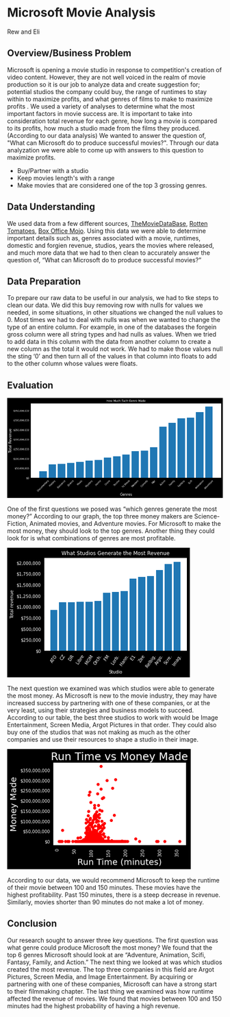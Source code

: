 # Microsoft Movie Analysis

Rew and Eli 

## Overview/Business Problem
Microsoft is opening a movie studio in response to competition's creation of video content. However, they are not well voiced in the realm of movie production so it is our job to analyze data and create suggestion for; potential studios the company could buy, the range of runtimes to stay within to maximize profits, and what genres of films to make to maximize profits . We used a variety of analyses to determine what the most important factors in movie success are. It is important to take into consideration total revenue for each genre, how long a movie is compared to its profits, how much a studio made from the films they produced.(According to our data analysis) We wanted to answer the question of, "What can Microsoft do to produce successful movies?". Through our data analyzation we were able to come up with answers to this question to maximize profits.

- Buy/Partner with a studio
- Keep movies length's with a range
- Make movies that are considered  one of the top 3 grossing genres.


## Data Understanding

We used data from a few different sources, [TheMovieDataBase](https://www.themoviedb.org/), [Rotten Tomatoes](https://www.rottentomatoes.com/), [Box Office Mojo](https://www.boxofficemojo.com/). Using this data we were able to determine important details such as, genres associated with a movie, runtimes, domestic and forgien revenue, studios, years the movies where released, and much more data that we had to then clean to accurately answer the question of, “What can Microsoft do to produce successful movies?” 

## Data Preparation

To prepare our raw data to be useful in our analysis, we had to tke steps to clean our data. We did this buy removing row with nulls for values we needed, in some situations, in other situations we changed the null values to 0. Most times we had to deal with nulls was when we wanted to change the type of an entire column. For example, in one of the databases the forgein gross column were all string types and had nulls as values. When we tried to add data in this column with the data from another column to create a new column as the total it would not work. We had to make those values null the sting ‘0’ and then turn all of the values in that column into floats to add to the other column whose values were floats.

## Evaluation



![According to our graph, the top three money makers are Science-Fiction, Animated movies, and Adventure movies](Images/genre.png)

One of the first questions we posed was “which genres generate the most money?” According to our graph, the top three money makers are Science-Fiction, Animated movies, and Adventure movies. For Microsoft to make the most money, they should look to the top genres. Another thing they could look for is what combinations of genres are most profitable. 


![According to our table, the best three studios to work with would be Image Entertainment, Screen Media, Argot Pictures in that order](Images/studio.png)

The next question we examined was which studios were able to generate the most money. As Microsoft is new to the movie industry, they may have increased success by partnering with one of these companies, or at the very least, using their strategies and business models to succeed. According to our table, the best three studios to work with would be Image Entertainment, Screen Media, Argot Pictures in that order. They could also buy one of the studios that was not making as much as the other companies and use their resources to shape a studio in their image.




![According to our data, we would recommend Microsoft to keep the runtime of their movie between 100 and 150 minutes](Images/scatter.png)

According to our data, we would recommend Microsoft to keep the runtime of their movie between 100 and 150 minutes. These movies have the highest profitability. Past 150 minutes, there is a steep decrease in revenue. Similarly, movies shorter than 90 minutes do not make a lot of money. 

## Conclusion

Our research sought to answer three key questions. The first question was what genre could produce Microsoft the most money? We found that the top 6 genres Microsoft should look at are “Adventure, Animation, Scifi, Fantasy, Family, and Action.” The next thing we looked at was which studios created the most revenue. The top three companies in this field are Argot Pictures, Screen Media, and Image Entertainment. By acquiring or partnering with one of these companies, Microsoft can have a strong start to their filmmaking chapter. The last thing we examined was how runtime affected the revenue of movies. We found that movies between 100 and 150 minutes had the highest probability of having a high revenue. 
